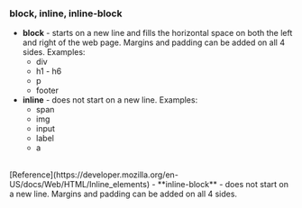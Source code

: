 ### block, inline, inline-block

- **block** - starts on a new line and fills the horizontal space on both the left and right of the web page. Margins and padding can be added on all 4 sides. Examples:
  - div
  - h1 - h6
  - p
  - footer
- **inline** - does not start on a new line. Examples:
  - span
  - img
  - input
  - label
  - a
<br/>
[Reference](https://developer.mozilla.org/en-US/docs/Web/HTML/Inline_elements)
- **inline-block** - does not start on a new line. Margins and padding can be added on all 4 sides.
